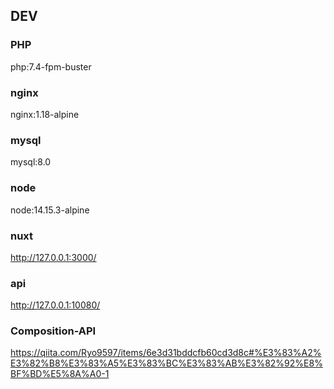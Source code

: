 ## DEV

### PHP

php:7.4-fpm-buster

### nginx

nginx:1.18-alpine

### mysql

mysql:8.0

### node

node:14.15.3-alpine

### nuxt

http://127.0.0.1:3000/

### api

http://127.0.0.1:10080/

### Composition-API

https://qiita.com/Ryo9597/items/6e3d31bddcfb60cd3d8c#%E3%83%A2%E3%82%B8%E3%83%A5%E3%83%BC%E3%83%AB%E3%82%92%E8%BF%BD%E5%8A%A0-1
